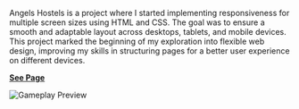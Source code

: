 Angels Hostels is a project where I started implementing responsiveness for multiple screen sizes using HTML and CSS. The goal was to ensure a smooth and adaptable layout across desktops, tablets, and mobile devices. This project marked the beginning of my exploration into flexible web design, improving my skills in structuring pages for a better user experience on different devices.

**[See Page](https://luigineryproject8.netlify.app)** 

![Gameplay Preview](Range-Hotels/ProjetoAngelsHosters-inicio/images/image1.png)
